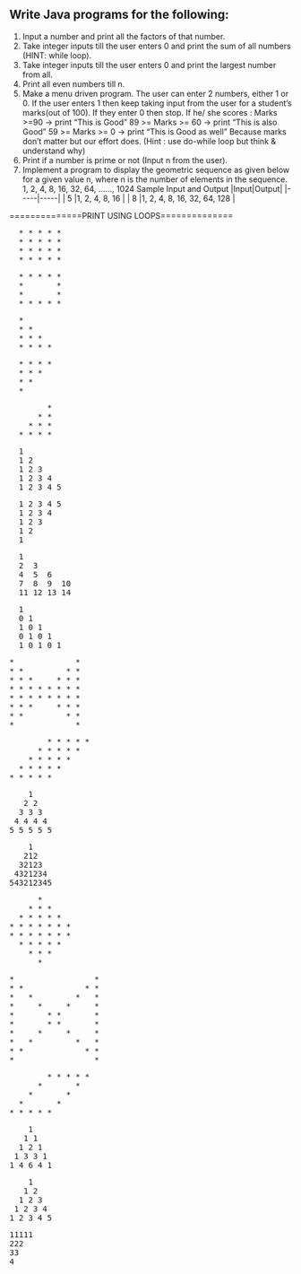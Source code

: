 ## Write Java programs for the following:
1. Input a number and print all the factors of that number.
2. Take integer inputs till the user enters 0 and print the sum
of all numbers
(HINT: while loop).
3. Take integer inputs till the user enters 0 and print the
largest number from
all.
4. Print all even numbers till n.
5. Make a menu driven program. The user can enter 2 numbers,
either 1 or 0.
If the user enters 1 then keep taking input from the user for a
student’s marks(out of 100).
If they enter 0 then stop.
If he/ she scores :
Marks >=90 -> print “This is Good”
89 >= Marks >= 60 -> print “This is also Good”
59 >= Marks >= 0 -> print “This is Good as well”
Because marks don’t matter but our effort does.
(Hint : use do-while loop but think & understand why)
6. Print if a number is prime or not (Input n from the user).
7. Implement a program to display the geometric sequence as given below for a given value n, where n is the number of elements in the sequence. 1, 2, 4, 8, 16, 32, 64, ......, 1024
Sample Input and Output
    |Input|Output|
    |-----|-----|
    | 5  |1, 2, 4, 8, 16 |
    | 8  |1, 2, 4, 8, 16, 32, 64, 128 |
   
==============PRINT USING LOOPS==============

<pre>
  * * * * *
  * * * * *
  * * * * *
  * * * * *
</pre>

<pre>
  * * * * *
  *       *
  *       *
  * * * * *
</pre>

<pre>
  *
  * *
  * * *
  * * * *
</pre>

<pre>
  * * * *
  * * *
  * *
  *
</pre>

<pre>
        *
      * *
    * * *
  * * * *
</pre>

<pre>
  1
  1 2
  1 2 3
  1 2 3 4
  1 2 3 4 5
</pre>

<pre>
  1 2 3 4 5
  1 2 3 4
  1 2 3
  1 2
  1
</pre>

<pre>
  1
  2  3
  4  5  6
  7  8  9  10
  11 12 13 14
</pre>

<pre>
  1
  0 1
  1 0 1
  0 1 0 1
  1 0 1 0 1
</pre>

<pre>
*             *
* *         * *
* * *     * * *
* * * * * * * *
* * * * * * * *
* * *     * * *
* *         * *
*             *
</pre>

<pre>
        * * * * *
      * * * * *
    * * * * *
  * * * * *
* * * * *
</pre>

<pre>
    1
   2 2
  3 3 3
 4 4 4 4
5 5 5 5 5
</pre>

<pre>
    1
   212
  32123
 4321234
543212345
</pre>

<pre>
      *
    * * *
  * * * * *
* * * * * * *
* * * * * * *
  * * * * *
    * * *
      *
</pre>

<pre>
*                 *
* *             * *
*   *         *   *
*     *     *     *
*       * *       *
*       * *       *
*     *     *     *
*   *         *   *
* *             * *
*                 *
</pre>

<pre>
        * * * * *
      *       *
    *       *
  *       *
* * * * *
</pre>

<pre>
    1
   1 1
  1 2 1
 1 3 3 1
1 4 6 4 1
</pre>

<pre>
    1
   1 2
  1 2 3
 1 2 3 4
1 2 3 4 5
</pre>

<pre>
11111
222
33
4
</pre>
